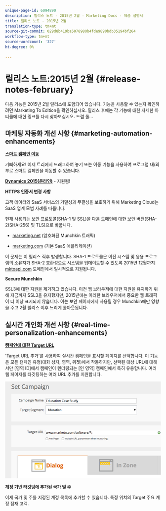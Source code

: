 ```yaml
---
unique-page-id: 6094890
description: 릴리스 노트 - 2015년 2월 - Marketing Docs - 제품 설명서
title: 릴리스 노트 - 2015년 2월
translation-type: tm+mt
source-git-commit: 029d8b419ba5078980b4fde9890bdb35194bf264
workflow-type: tm+mt
source-wordcount: '327'
ht-degree: 0%

---
```



# 릴리스 노트:2015년 2월 {#release-notes-february}

다음 기능은 2015년 2월 릴리스에 포함되어 있습니다. 기능을 사용할 수 있는지 확인하려면 Marketing To Edition을 확인하십시오. 릴리스 후에는 각 기능에 대한 자세한 아티클에 대한 링크를 다시 찾아보십시오. 드럼 롤...

## 마케팅 자동화 개선 사항 {#marketing-automation-enhancements}

**[스마트 캠페인 이동](/help/marketo/product-docs/core-marketo-concepts/smart-campaigns/using-smart-campaigns/move-a-smart-campaign.md)**

기뻐하세요! 이제 트리에서 드래그하여 놓기 또는 이동 기능을 사용하여 프로그램 내/외부로 스마트 캠페인을 이동할 수 있습니다.

**[Dynamics 2015(온라인)](https://docs.marketo.com/display/docs/microsoft+dynamics+2013+on-premises)**  - 지원됨!

**HTTPS 인증서 변경 사항**

고객 데이터와 SaaS 서비스의 기밀성과 무결성을 보호하기 위해 Marketing Cloud는 SaaS 업계 모범 사례를 따릅니다.

현재 사용되는 보안 프로토콜(SHA-1 및 SSL)을 다음 도메인에 대한 보안 버전(SHA-2(SHA-256) 및 TLS)으로 바꿉니다.

* [marketing.net](https://marketo.net) (암호화된 Munchkin 트래픽)

* [marketing.com](https://marketo.com) (기본 SaaS 애플리케이션)

이 문제는 이 릴리스 직후 발생합니다. SHA-1 프로토콜은 이전 시스템 및 응용 프로그램의 소유자가 SHA-2 호환성으로 시스템을 업데이트할 수 있도록 2015년 12월까지 [mktoapi.com](https://mktoapi.com) 도메인에서 일시적으로 지원됩니다.

**Secure Munchkin**

SSL3에 대한 지원을 제거하고 있습니다. 이전 웹 브라우저에 대한 지원을 유지하기 위해 지금까지 SSL3을 유지했지만, 2015년에는 이러한 브라우저에서 중요한 웹 트래픽이 더 이상 표시되지 않습니다. 이는 보안 페이지에서 사용될 경우 Munchkin에만 영향을 주고 2월 릴리스 이후 느리게 롤아웃됩니다.

## 실시간 개인화 개선 사항 {#real-time-personalization-enhancements}

**[캠페인에 대한 Target URL](/help/marketo/product-docs/web-personalization/working-with-web-campaigns/adding-a-target-url-to-a-web-campaign.md)**

&#39;Target URL 추가&#39;를 사용하여 실시간 캠페인을 표시할 페이지를 선택합니다. 이 기능은 모든 캠페인 유형(대화 상자, 영역, 위젯)에서 작동하지만, 선택된 대상 URL에 대해서만 [영역 ID]에서 캠페인이 렌더링되는 [인 영역] 캠페인에서 특히 유용합니다. 여러 웹 페이지를 타깃팅하는 여러 URL 추가를 지원합니다.

![](assets/image2015-2-19-11-3a0-3a30.png)

**계정 기반 타깃팅에 추가된 국가 및 주**

이제 국가 및 주를 지정된 계정 목록에 추가할 수 있습니다. 특정 위치의 Target 주요 계정 잠재 고객.
